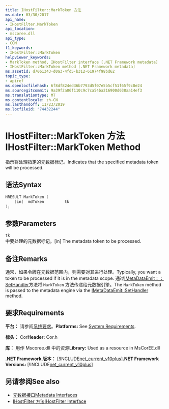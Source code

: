 ```yaml
---
title: IHostFilter::MarkToken 方法
ms.date: 03/30/2017
api_name:
- IHostFilter.MarkToken
api_location:
- mscoree.dll
api_type:
- COM
f1_keywords:
- IHostFilter::MarkToken
helpviewer_keywords:
- MarkToken method, IHostFilter interface [.NET Framework metadata]
- IHostFilter::MarkToken method [.NET Framework metadata]
ms.assetid: d7061343-d0a3-4fd5-b312-61974f98bd62
topic_type:
- apiref
ms.openlocfilehash: 6f8df824ed36b7793d5f07e5b5cf51f65f9c8e24
ms.sourcegitcommit: 9a39f2a06f110c9c7ca54ba216900d038aa14ef3
ms.translationtype: MT
ms.contentlocale: zh-CN
ms.lasthandoff: 11/23/2019
ms.locfileid: "74432244"
---
```

# <a name="ihostfiltermarktoken-method"></a><span data-ttu-id="ab4a5-102">IHostFilter::MarkToken 方法</span><span class="sxs-lookup"><span data-stu-id="ab4a5-102">IHostFilter::MarkToken Method</span></span>
<span data-ttu-id="ab4a5-103">指示将处理指定的元数据标记。</span><span class="sxs-lookup"><span data-stu-id="ab4a5-103">Indicates that the specified metadata token will be processed.</span></span>  
  
## <a name="syntax"></a><span data-ttu-id="ab4a5-104">语法</span><span class="sxs-lookup"><span data-stu-id="ab4a5-104">Syntax</span></span>  
  
```cpp  
HRESULT MarkToken (  
    [in]  mdToken         tk  
);  
```  
  
## <a name="parameters"></a><span data-ttu-id="ab4a5-105">参数</span><span class="sxs-lookup"><span data-stu-id="ab4a5-105">Parameters</span></span>  
 `tk`  
 <span data-ttu-id="ab4a5-106">中要处理的元数据标记。</span><span class="sxs-lookup"><span data-stu-id="ab4a5-106">[in] The metadata token to be processed.</span></span>  
  
## <a name="remarks"></a><span data-ttu-id="ab4a5-107">备注</span><span class="sxs-lookup"><span data-stu-id="ab4a5-107">Remarks</span></span>  
 <span data-ttu-id="ab4a5-108">通常，如果令牌在元数据范围内，则需要对其进行处理。</span><span class="sxs-lookup"><span data-stu-id="ab4a5-108">Typically, you want a token to be processed if it is in the metadata scope.</span></span> <span data-ttu-id="ab4a5-109">通过[IMetaDataEmit：： SetHandler](../../../../docs/framework/unmanaged-api/metadata/imetadataemit-sethandler-method.md)方法将 `MarkToken` 方法传递给元数据引擎。</span><span class="sxs-lookup"><span data-stu-id="ab4a5-109">The `MarkToken` method is passed to the metadata engine via the [IMetaDataEmit::SetHandler](../../../../docs/framework/unmanaged-api/metadata/imetadataemit-sethandler-method.md) method.</span></span>  
  
## <a name="requirements"></a><span data-ttu-id="ab4a5-110">要求</span><span class="sxs-lookup"><span data-stu-id="ab4a5-110">Requirements</span></span>  
 <span data-ttu-id="ab4a5-111">**平台：** 请参阅[系统要求](../../../../docs/framework/get-started/system-requirements.md)。</span><span class="sxs-lookup"><span data-stu-id="ab4a5-111">**Platforms:** See [System Requirements](../../../../docs/framework/get-started/system-requirements.md).</span></span>  
  
 <span data-ttu-id="ab4a5-112">**标头：** Cor</span><span class="sxs-lookup"><span data-stu-id="ab4a5-112">**Header:** Cor.h</span></span>  
  
 <span data-ttu-id="ab4a5-113">**库：** 用作 Mscoree.dll 中的资源</span><span class="sxs-lookup"><span data-stu-id="ab4a5-113">**Library:** Used as a resource in MsCorEE.dll</span></span>  
  
 <span data-ttu-id="ab4a5-114">**.NET Framework 版本：** [!INCLUDE[net_current_v10plus](../../../../includes/net-current-v10plus-md.md)]</span><span class="sxs-lookup"><span data-stu-id="ab4a5-114">**.NET Framework Versions:** [!INCLUDE[net_current_v10plus](../../../../includes/net-current-v10plus-md.md)]</span></span>  
  
## <a name="see-also"></a><span data-ttu-id="ab4a5-115">另请参阅</span><span class="sxs-lookup"><span data-stu-id="ab4a5-115">See also</span></span>

- [<span data-ttu-id="ab4a5-116">元数据接口</span><span class="sxs-lookup"><span data-stu-id="ab4a5-116">Metadata Interfaces</span></span>](../../../../docs/framework/unmanaged-api/metadata/metadata-interfaces.md)
- [<span data-ttu-id="ab4a5-117">IHostFilter 方法</span><span class="sxs-lookup"><span data-stu-id="ab4a5-117">IHostFilter Interface</span></span>](../../../../docs/framework/unmanaged-api/metadata/ihostfilter-interface.md)
